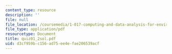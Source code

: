 ```yaml
---
content_type: resource
description: ''
file: null
file_location: /coursemedia/1-017-computing-and-data-analysis-for-environmental-applications-fall-2003/d3cf959bc156ad75ee4efae206539acf_quiz01_2sol.pdf
file_type: application/pdf
resourcetype: Document
title: quiz01_2sol.pdf
uid: d3cf959b-c156-ad75-ee4e-fae206539acf
---
```

